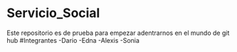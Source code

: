 # Servicio_Social
Este repositorio es de prueba para empezar adentrarnos en el mundo de git hub 
#Integrantes 
-Dario
-Edna
-Alexis
-Sonia
